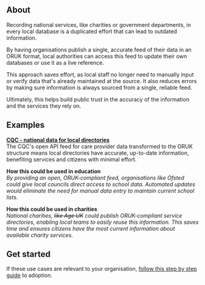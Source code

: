 ## About

Recording national services, like charities or government departments, in every local database is a duplicated effort that can lead to outdated information. 

By having organisations publish a single, accurate feed of their data in an ORUK format, local authorities can access this feed to update their own databases or use it as a live reference.

This approach saves effort, as local staff no longer need to manually input or verify data that's already maintained at the source. It also reduces errors by making sure information is always sourced from a single, reliable feed. 

Ultimately, this helps build public trust in the accuracy of the information and the services they rely on.

## Examples

[**CQC \- national data for local directories**](/developers/dashboard/67d1781a96f61f8df112a03f)  
The CQC's open API feed for care provider data transformed to the ORUK structure means local directories have accurate, up-to-date information, benefiting services and citizens with minimal effort. 

**How this could be used in education**  
*By providing an open, ORUK-compliant feed, organisations like Ofsted could give local councils direct access to school data. Automated updates would eliminate the need for manual data entry to maintain current school lists.*

**How this could be used in charities**  
*National charities, ~~like Age UK~~ could publish ORUK-compliant service directories, enabling local teams to easily reuse this information. This saves time and ensures citizens have the most current information about available charity services.*

## Get started

If these use cases are relevant to your organisation, [follow this step by step guide](/adopt/use-cases/how-to-adopt-the-oruk-standard) to adoption.